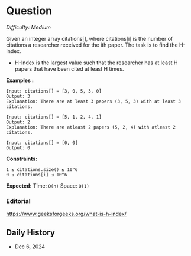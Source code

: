 # Question 

_Difficulty: Medium_

Given an integer array citations[], where citations[i] is the number of citations a researcher received for the ith paper. The task is to find the H-index.

- H-Index is the largest value such that the researcher has at least H papers that have been cited at least H times.


**Examples :**
```
Input: citations[] = [3, 0, 5, 3, 0]
Output: 3
Explanation: There are at least 3 papers (3, 5, 3) with at least 3 citations.

Input: citations[] = [5, 1, 2, 4, 1]
Output: 2
Explanation: There are atleast 2 papers (5, 2, 4) with atleast 2 citations.

Input: citations[] = [0, 0]
Output: 0
```

**Constraints:**
```
1 ≤ citations.size() ≤ 10^6
0 ≤ citations[i] ≤ 10^6
```

**Expected:**
Time: `O(n)`
Space: `O(1)`

### Editorial
https://www.geeksforgeeks.org/what-is-h-index/

## Daily History
- Dec 6, 2024